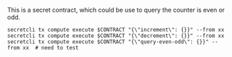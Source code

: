 This is a secret contract, which could be use to query the counter is even or odd.

```
secretcli tx compute execute $CONTRACT "{\"increment\": {}}" --from xx
secretcli tx compute execute $CONTRACT "{\"decrement\": {}}" --from xx
secretcli tx compute execute $CONTRACT "{\"query-even-odd\": {}}" --from xx  # need to test
```
